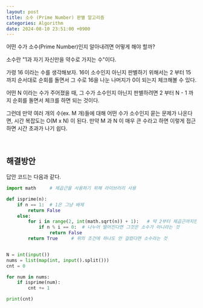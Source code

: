 ```yaml
---
layout: post
title: 소수 (Prime Number) 판별 알고리즘
categories: Algorithm
date: 2024-08-10 23:51:00 +0900
---
```

어떤 수가 소수(Prime Number)인지 알아내려면 어떻게 해야 할까?

소수란 "1과 자기 자신만을 약수로 가지는 수"이다.

가령 16 이라는 수를 생각해보자. 16이 소수인지 아닌지 판별하기 위해서는 2 부터 15 까지 순서대로 순회를 돌면서 그 수로 16을 나눈 나머지가 0이 되는지 체크해볼 수 있다.

어떤 N 이라는 수가 주어졌을 때, 그 수가 소수인지 아닌지 판별하려면 2 부터 N - 1 까지 순회를 돌면서 체크를 하면 되는 것이다.

그런데 만약 여러 개의 수(ex. M 개)들에 대해 어떤 수가 소수인지 묻는 문제가 나온다면, 시간 복잡도는 O(M x N) 이 된다. 만약 M 과 N 이 매우 큰 수라고 하면 이렇게 접근하면 시간 초과가 나기 쉽다.

<br>

## 해결방안

답안 코드는 다음과 같다.

```python
import math     # 제곱근을 사용하기 위해 라이브러리 사용

def isprime(n):
    if n == 1:  # 1은 그냥 배제
        return False
    else:
        for i in range(2, int(math.sqrt(n)) + 1):   # 딱 2부터 제곱근까지만 순회를 돌린다. Ex) 16은 2 x 8 이기도 하면서 8 x 2 이기도 하다. 딱 그 수의 제곱근까지만 체크하면 된다.
            if n % i == 0:  # 나누어 떨어진다면 그것은 소수가 아니라는 것
                return False
        return True     # 위의 조건에 하나도 안 걸렸다면 소수라는 것


N = int(input())
nums = list(map(int, input().split()))
cnt = 0

for num in nums:
    if isprime(num):
        cnt += 1

print(cnt)
```